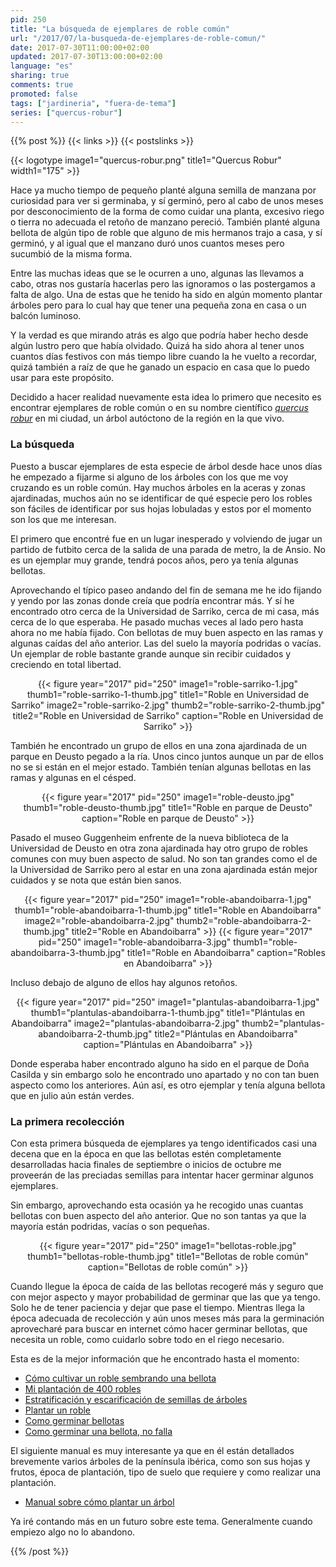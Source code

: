 ```yaml
---
pid: 250
title: "La búsqueda de ejemplares de roble común"
url: "/2017/07/la-busqueda-de-ejemplares-de-roble-comun/"
date: 2017-07-30T11:00:00+02:00
updated: 2017-07-30T13:00:00+02:00
language: "es"
sharing: true
comments: true
promoted: false
tags: ["jardineria", "fuera-de-tema"]
series: ["quercus-robur"]
---
```


{{% post %}}
{{< links >}}
{{< postslinks >}}

{{< logotype image1="quercus-robur.png" title1="Quercus Robur" width1="175" >}}

Hace ya mucho tiempo de pequeño planté alguna semilla de manzana por curiosidad para ver si germinaba, y sí germinó, pero al cabo de unos meses por desconocimiento de la forma de como cuidar una planta, excesivo riego o tierra no adecuada el retoño de manzano pereció. También planté alguna bellota de algún tipo de roble que alguno de mis hermanos trajo a casa, y sí germinó, y al igual que el manzano duró unos cuantos meses pero sucumbió de la misma forma.

Entre las muchas ideas que se le ocurren a uno, algunas las llevamos a cabo, otras nos gustaría hacerlas pero las ignoramos o las postergamos a falta de algo. Una de estas que he tenido ha sido en algún momento plantar árboles pero para lo cual hay que tener una pequeña zona en casa o un balcón luminoso.

Y la verdad es que mirando atrás es algo que podría haber hecho desde algún lustro pero que había olvidado. Quizá ha sido ahora al tener unos cuantos días festivos con más tiempo libre cuando la he vuelto a recordar, quizá también a raíz de que he ganado un espacio en casa que lo puedo usar para este propósito.

Decidido a hacer realidad nuevamente esta idea lo primero que necesito es encontrar ejemplares de roble común o en su  nombre científico [_quercus robur_](https://es.wikipedia.org/wiki/Quercus_robur) en mi ciudad, un árbol autóctono de la región en la que vivo.

### La búsqueda

Puesto a buscar ejemplares de esta especie de árbol desde hace unos días he empezado a fijarme si alguno de los árboles con los que me voy cruzando es un roble común. Hay muchos árboles en la aceras y zonas ajardinadas, muchos aún no se identificar de qué especie pero los robles son fáciles de identificar por sus hojas lobuladas y estos por el momento son los que me interesan.

El primero que encontré fue en un lugar inesperado y volviendo de jugar un partido de futbito cerca de la salida de una parada de metro, la de Ansio. No es un ejemplar muy grande, tendrá pocos años, pero ya tenía algunas bellotas.

Aprovechando el típico paseo andando del fin de semana me he ido fijando y yendo por las zonas donde creía que podría encontrar más. Y sí he encontrado otro cerca de la Universidad de Sarriko, cerca de mi casa, más cerca de lo que esperaba. He pasado muchas veces al lado pero hasta ahora no me había fijado. Con bellotas de muy buen aspecto en las ramas y algunas caídas del año anterior. Las del suelo la mayoría podridas o vacías. Un ejemplar de roble bastante grande aunque sin recibir cuidados y creciendo en total libertad.

<div class="media" style="text-align: center;">
    {{< figure year="2017" pid="250"
        image1="roble-sarriko-1.jpg" thumb1="roble-sarriko-1-thumb.jpg" title1="Roble en Universidad de Sarriko"
        image2="roble-sarriko-2.jpg" thumb2="roble-sarriko-2-thumb.jpg" title2="Roble en Universidad de Sarriko"
        caption="Roble en Universidad de Sarriko" >}}
</div>

También he encontrado un grupo de ellos en una zona ajardinada de un parque en Deusto pegado a la ría. Unos cinco juntos aunque un par de ellos no se si están en el mejor estado. También tenían algunas bellotas en las ramas y algunas en el césped.

<div class="media" style="text-align: center;">
    {{< figure year="2017" pid="250"
        image1="roble-deusto.jpg" thumb1="roble-deusto-thumb.jpg" title1="Roble en parque de Deusto"
        caption="Roble en parque de Deusto" >}}
</div>

Pasado el museo Guggenheim enfrente de la nueva biblioteca de la Universidad de Deusto en otra zona ajardinada hay otro grupo de robles comunes con muy buen aspecto de salud. No son tan grandes como el de la Universidad de Sarriko pero al estar en una zona ajardinada están mejor cuidados y se nota que están bien sanos.

<div class="media" style="text-align: center;">
    {{< figure year="2017" pid="250"
        image1="roble-abandoibarra-1.jpg" thumb1="roble-abandoibarra-1-thumb.jpg" title1="Roble en Abandoibarra"
        image2="roble-abandoibarra-2.jpg" thumb2="roble-abandoibarra-2-thumb.jpg" title2="Roble en Abandoibarra" >}}
    {{< figure year="2017" pid="250"
        image1="roble-abandoibarra-3.jpg" thumb1="roble-abandoibarra-3-thumb.jpg" title1="Roble en Abandoibarra"
        caption="Robles en Abandoibarra" >}}
</div>

Incluso debajo de alguno de ellos hay algunos retoños.

<div class="media" style="text-align: center;">
    {{< figure year="2017" pid="250"
        image1="plantulas-abandoibarra-1.jpg" thumb1="plantulas-abandoibarra-1-thumb.jpg" title1="Plántulas en Abandoibarra"
        image2="plantulas-abandoibarra-2.jpg" thumb2="plantulas-abandoibarra-2-thumb.jpg" title2="Plántulas en Abandoibarra"
        caption="Plántulas en Abandoibarra" >}}
</div>

Donde esperaba haber encontrado alguno ha sido en el parque de Doña Casilda y sin embargo solo he encontrado uno apartado y no con tan buen aspecto como los anteriores. Aún así, es otro ejemplar y tenía alguna bellota que en julio aún están verdes.

### La primera recolección

Con esta primera búsqueda de ejemplares ya tengo identificados casi una decena que en la época en que las bellotas estén completamente desarrolladas hacia finales de septiembre o inicios de octubre me proveerán de las preciadas semillas para intentar hacer germinar algunos ejemplares.

Sin embargo, aprovechando esta ocasión ya he recogido unas cuantas bellotas con buen aspecto del año anterior. Que no son tantas ya que la mayoría están podridas, vacías o son pequeñas.

<div class="media" style="text-align: center;">
    {{< figure year="2017" pid="250"
        image1="bellotas-roble.jpg" thumb1="bellotas-roble-thumb.jpg" title1="Bellotas de roble común"
        caption="Bellotas de roble común" >}}
</div>

Cuando llegue la época de caída de las bellotas recogeré más y seguro que con mejor aspecto y mayor probabilidad de germinar que las que ya tengo. Solo he de tener paciencia y dejar que pase el tiempo. Mientras llega la época adecuada de recolección y aún unos meses más para la germinación aprovecharé para buscar en internet cómo hacer germinar bellotas, que necesita un roble, como cuidarlo sobre todo en el riego necesario.

Esta es de la mejor información que he encontrado hasta el momento:

* [Cómo cultivar un roble sembrando una bellota](http://es.wikihow.com/cultivar-un-roble-sembrando-una-bellota)
* [Mi plantación de 400 robles](http://www.taringa.net/posts/ecologia/16638670/Mi-plantacion-de-400-Robles.html)
* [Estratificación y escarificación de semillas de árboles](http://www.bonsaimenorca.com/articulos/articulos-tecnicos/estratificacion-y-escarificacion-de-semillas-de-arboles/)
* [Plantar un roble](https://www.youtube.com/watch?v=PipVZtWx62Q)
* [Como germinar bellotas](https://www.youtube.com/watch?v=aZQzbc5GYGU)
* [Como germinar una bellota, no falla](https://www.youtube.com/watch?v=QRCDilvqa5E)

El siguiente manual es muy interesante ya que en él están detallados brevemente varios árboles de la península ibérica, como son sus hojas y frutos, época de plantación, tipo de suelo que requiere y como realizar una plantación.

* [Manual sobre cómo plantar un árbol](http://www.fao.org/forestry/42699-03d582e9a4cf155861b78cb5365260c16.pdf)

Ya iré contando más en un futuro sobre este tema. Generalmente cuando empiezo algo no lo abandono.

{{% /post %}}
